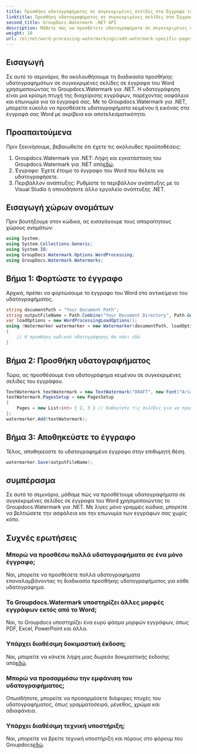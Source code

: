 ```yaml
---
title: Προσθήκη υδατογραφήματος σε συγκεκριμένες σελίδες στα Έγγραφα του Word
linktitle: Προσθήκη υδατογραφήματος σε συγκεκριμένες σελίδες στα Έγγραφα του Word
second_title: GroupDocs.Watermark .NET API
description: Μάθετε πώς να προσθέτετε υδατογραφήματα σε συγκεκριμένες σελίδες σε έγγραφα του Word χωρίς κόπο χρησιμοποιώντας το υδατογράφημα Groupdocs για .NET. Βελτιώστε την ασφάλεια των εγγράφων και την επωνυμία.
weight: 18
url: /el/net/word-processing-watermarkings/add-watermark-specific-pages-word-docs/
---
```

## Εισαγωγή
Σε αυτό το σεμινάριο, θα ακολουθήσουμε τη διαδικασία προσθήκης υδατογραφημάτων σε συγκεκριμένες σελίδες σε έγγραφα του Word χρησιμοποιώντας το Groupdocs.Watermark για .NET. Η υδατογράφηση είναι μια κρίσιμη πτυχή της διαχείρισης εγγράφων, παρέχοντας ασφάλεια και επωνυμία για τα έγγραφά σας. Με το Groupdocs.Watermark για .NET, μπορείτε εύκολα να προσθέσετε υδατογραφήματα κειμένου ή εικόνας στα έγγραφά σας Word με ακρίβεια και αποτελεσματικότητα.
## Προαπαιτούμενα
Πριν ξεκινήσουμε, βεβαιωθείτε ότι έχετε τις ακόλουθες προϋποθέσεις:
1.  Groupdocs.Watermark για .NET: Λήψη και εγκατάσταση του Groupdocs.Watermark για .NET από[εδώ](https://releases.groupdocs.com/Watermark/net/).
2. Έγγραφο: Έχετε έτοιμο το έγγραφο του Word που θέλετε να υδατογραφήσετε.
3. Περιβάλλον ανάπτυξης: Ρυθμίστε το περιβάλλον ανάπτυξης με το Visual Studio ή οποιοδήποτε άλλο εργαλείο ανάπτυξης .NET.

## Εισαγωγή χώρων ονομάτων
Πριν βουτήξουμε στον κώδικα, ας εισαγάγουμε τους απαραίτητους χώρους ονομάτων:
```csharp
using System;
using System.Collections.Generic;
using System.IO;
using GroupDocs.Watermark.Options.WordProcessing;
using GroupDocs.Watermark.Watermarks;
```
## Βήμα 1: Φορτώστε το έγγραφο
Αρχικά, πρέπει να φορτώσουμε το έγγραφο του Word στο αντικείμενο του υδατογραφήματος.
```csharp
string documentPath = "Your Document Path";
string outputFileName = Path.Combine("Your Document Directory", Path.GetFileName(documentPath));
var loadOptions = new WordProcessingLoadOptions();
using (Watermarker watermarker = new Watermarker(documentPath, loadOptions))
{
    // Η προσθήκη κωδικού υδατογράφησης θα πάει εδώ
}
```
## Βήμα 2: Προσθήκη υδατογραφήματος
Τώρα, ας προσθέσουμε ένα υδατογράφημα κειμένου σε συγκεκριμένες σελίδες του εγγράφου.
```csharp
TextWatermark textWatermark = new TextWatermark("DRAFT", new Font("Arial", 42));
textWatermark.PagesSetup = new PagesSetup
{
    Pages = new List<int> { 2, 3 } // Καθορίστε τις σελίδες για να προσθέσετε το υδατογράφημα
};
watermarker.Add(textWatermark);
```
## Βήμα 3: Αποθηκεύστε το έγγραφο
Τέλος, αποθηκεύστε το υδατογραφημένο έγγραφο στην επιθυμητή θέση.
```csharp
watermarker.Save(outputFileName);
```

## συμπέρασμα
Σε αυτό το σεμινάριο, μάθαμε πώς να προσθέτουμε υδατογραφήματα σε συγκεκριμένες σελίδες σε έγγραφα του Word χρησιμοποιώντας το Groupdocs.Watermark για .NET. Με λίγες μόνο γραμμές κώδικα, μπορείτε να βελτιώσετε την ασφάλεια και την επωνυμία των εγγράφων σας χωρίς κόπο.
## Συχνές ερωτήσεις
### Μπορώ να προσθέσω πολλά υδατογραφήματα σε ένα μόνο έγγραφο;
Ναι, μπορείτε να προσθέσετε πολλά υδατογραφήματα επαναλαμβάνοντας τη διαδικασία προσθήκης υδατογραφήματος για κάθε υδατογράφημα.
### Το Groupdocs.Watermark υποστηρίζει άλλες μορφές εγγράφων εκτός από το Word;
Ναι, το Groupdocs υποστηρίζει ένα ευρύ φάσμα μορφών εγγράφων, όπως PDF, Excel, PowerPoint και άλλα.
### Υπάρχει διαθέσιμη δοκιμαστική έκδοση;
 Ναι, μπορείτε να κάνετε λήψη μιας δωρεάν δοκιμαστικής έκδοσης από[εδώ](https://releases.groupdocs.com/).
### Μπορώ να προσαρμόσω την εμφάνιση του υδατογραφήματος;
Οπωσδήποτε, μπορείτε να προσαρμόσετε διάφορες πτυχές του υδατογραφήματος, όπως γραμματοσειρά, μέγεθος, χρώμα και αδιαφάνεια.
### Υπάρχει διαθέσιμη τεχνική υποστήριξη;
 Ναι, μπορείτε να βρείτε τεχνική υποστήριξη και πόρους στο φόρουμ του Groupdocs[εδώ](https://forum.groupdocs.com/c/watermark/19).